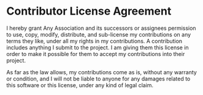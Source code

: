 # Contributor License Agreement

I hereby grant Any Association and its successors or assignees permission 
to use, copy, modify, distribute, and sub-license my contributions 
on any terms they like, under all my rights in my contributions. 
A contribution includes anything I submit to the project. I am giving them 
this license in order to make it possible for them to accept my contributions 
into their project.

As far as the law allows, my contributions come as is, without any warranty 
or condition, and I will not be liable to anyone for any damages related 
to this software or this license, under any kind of legal claim.